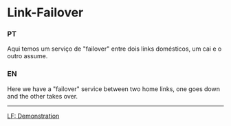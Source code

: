 # Link-Failover
### PT
Aqui temos um serviço de "failover" entre dois links domésticos, um cai e o outro assume.

### EN
Here we have a "failover" service between two home links, one goes down and the other takes over.

---

[LF: Demonstration](https://drive.google.com/file/d/1H5HVR6CnwHJ2ppbrIVsnoVvMXx1SCck6/view?usp=sharing)
